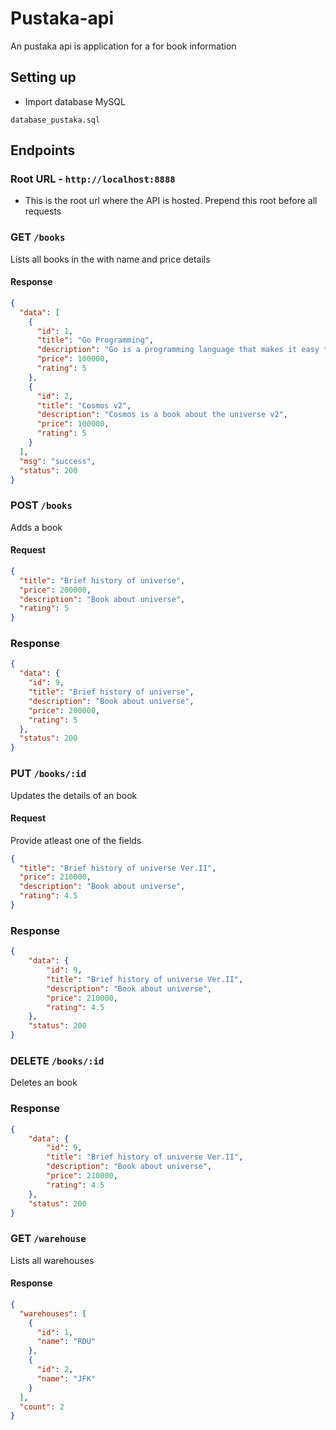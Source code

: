 # Pustaka-api

An pustaka api is application for a for book information

## Setting up

- Import database MySQL

```
database_pustaka.sql
```

## Endpoints

### Root URL - `http://localhost:8888`

- This is the root url where the API is hosted. Prepend this root before all requests

### GET `/books`

Lists all books in the with name and price details

#### Response

```json
{
  "data": [
    {
      "id": 1,
      "title": "Go Programming",
      "description": "Go is a programming language that makes it easy to build simple, reliable, and efficient software.",
      "price": 100000,
      "rating": 5
    },
    {
      "id": 2,
      "title": "Cosmos v2",
      "description": "Cosmos is a book about the universe v2",
      "price": 100000,
      "rating": 5
    }
  ],
  "msg": "success",
  "status": 200
}
```

### POST `/books`

Adds a book

#### Request

```json
{
  "title": "Brief history of universe",
  "price": 200000,
  "description": "Book about universe",
  "rating": 5
}
```

### Response

```json
{
  "data": {
    "id": 9,
    "title": "Brief history of universe",
    "description": "Book about universe",
    "price": 200000,
    "rating": 5
  },
  "status": 200
}
```

### PUT `/books/:id`

Updates the details of an book

#### Request

Provide atleast one of the fields

```json
{
  "title": "Brief history of universe Ver.II",
  "price": 210000,
  "description": "Book about universe",
  "rating": 4.5
}
```

### Response

``` json
{
    "data": {
        "id": 9,
        "title": "Brief history of universe Ver.II",
        "description": "Book about universe",
        "price": 210000,
        "rating": 4.5
    },
    "status": 200
}
```

### DELETE `/books/:id`

Deletes an book

### Response

``` json
{
    "data": {
        "id": 9,
        "title": "Brief history of universe Ver.II",
        "description": "Book about universe",
        "price": 210000,
        "rating": 4.5
    },
    "status": 200
}
```

### GET `/warehouse`

Lists all warehouses

#### Response

```json
{
  "warehouses": [
    {
      "id": 1,
      "name": "RDU"
    },
    {
      "id": 2,
      "name": "JFK"
    }
  ],
  "count": 2
}
```